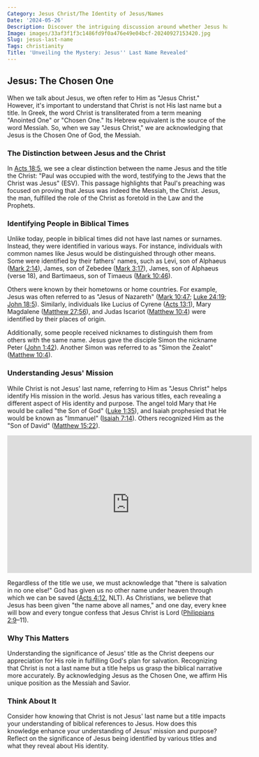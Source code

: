 ```yaml
---
Category: Jesus Christ/The Identity of Jesus/Names
Date: '2024-05-26'
Description: Discover the intriguing discussion around whether Jesus had a last name, delving into historical context and religious perspectives on this debated topic. Unravel the mystery surrounding Jesus' surname.
Image: images/33af3f1f3c1486fd9f0a476e49e04bcf-20240927153420.jpg
Slug: jesus-last-name
Tags: christianity
Title: 'Unveiling the Mystery: Jesus'' Last Name Revealed'
---
```


## Jesus: The Chosen One

When we talk about Jesus, we often refer to Him as "Jesus Christ." However, it's important to understand that Christ is not His last name but a title. In Greek, the word Christ is transliterated from a term meaning "Anointed One" or "Chosen One." Its Hebrew equivalent is the source of the word Messiah. So, when we say "Jesus Christ," we are acknowledging that Jesus is the Chosen One of God, the Messiah.

### The Distinction between Jesus and the Christ

In [Acts 18:5](https://www.bibleref.com/Acts/18/Acts-18-5.html), we see a clear distinction between the name Jesus and the title the Christ: "Paul was occupied with the word, testifying to the Jews that the Christ was Jesus" (ESV). This passage highlights that Paul's preaching was focused on proving that Jesus was indeed the Messiah, the Christ. Jesus, the man, fulfilled the role of the Christ as foretold in the Law and the Prophets.

### Identifying People in Biblical Times

Unlike today, people in biblical times did not have last names or surnames. Instead, they were identified in various ways. For instance, individuals with common names like Jesus would be distinguished through other means. Some were identified by their fathers' names, such as Levi, son of Alphaeus ([Mark 2:14](https://www.bibleref.com/Mark/2/Mark-2-14.html)), James, son of Zebedee ([Mark 3:17](https://www.bibleref.com/Mark/3/Mark-3-17.html)), James, son of Alphaeus (verse 18), and Bartimaeus, son of Timaeus ([Mark 10:46](https://www.bibleref.com/Mark/10/Mark-10-46.html)).

Others were known by their hometowns or home countries. For example, Jesus was often referred to as "Jesus of Nazareth" ([Mark 10:47](https://www.bibleref.com/Mark/10/Mark-10-47.html); [Luke 24:19](https://www.bibleref.com/Luke/24/Luke-24-19.html); [John 18:5](https://www.bibleref.com/John/18/John-18-5.html)). Similarly, individuals like Lucius of Cyrene ([Acts 13:1](https://www.bibleref.com/Acts/13/Acts-13-1.html)), Mary Magdalene ([Matthew 27:56](https://www.bibleref.com/Matthew/27/Matthew-27-56.html)), and Judas Iscariot ([Matthew 10:4](https://www.bibleref.com/Matthew/10/Matthew-10-4.html)) were identified by their places of origin.

Additionally, some people received nicknames to distinguish them from others with the same name. Jesus gave the disciple Simon the nickname Peter ([John 1:42](https://www.bibleref.com/John/1/John-1-42.html)). Another Simon was referred to as "Simon the Zealot" ([Matthew 10:4](https://www.bibleref.com/Matthew/10/Matthew-10-4.html)).

### Understanding Jesus' Mission

While Christ is not Jesus' last name, referring to Him as "Jesus Christ" helps identify His mission in the world. Jesus has various titles, each revealing a different aspect of His identity and purpose. The angel told Mary that He would be called "the Son of God" ([Luke 1:35](https://www.bibleref.com/Luke/1/Luke-1-35.html)), and Isaiah prophesied that He would be known as "Immanuel" ([Isaiah 7:14](https://www.bibleref.com/Isaiah/7/Isaiah-7-14.html)). Others recognized Him as the "Son of David" ([Matthew 15:22](https://www.bibleref.com/Matthew/15/Matthew-15-22.html)).


<iframe width="560" height="315" src="https://www.youtube.com/embed/R9qoqQ75ifs" frameborder="0" allow="autoplay; encrypted-media" allowfullscreen></iframe>


Regardless of the title we use, we must acknowledge that "there is salvation in no one else!" God has given us no other name under heaven through which we can be saved ([Acts 4:12](https://www.bibleref.com/Acts/4/Acts-4-12.html), NLT). As Christians, we believe that Jesus has been given "the name above all names," and one day, every knee will bow and every tongue confess that Jesus Christ is Lord ([Philippians 2:9](https://www.bibleref.com/Philippians/2/Philippians-2-9.html)–11).

### Why This Matters

Understanding the significance of Jesus' title as the Christ deepens our appreciation for His role in fulfilling God's plan for salvation. Recognizing that Christ is not a last name but a title helps us grasp the biblical narrative more accurately. By acknowledging Jesus as the Chosen One, we affirm His unique position as the Messiah and Savior.

### Think About It

Consider how knowing that Christ is not Jesus' last name but a title impacts your understanding of biblical references to Jesus. How does this knowledge enhance your understanding of Jesus' mission and purpose? Reflect on the significance of Jesus being identified by various titles and what they reveal about His identity.
